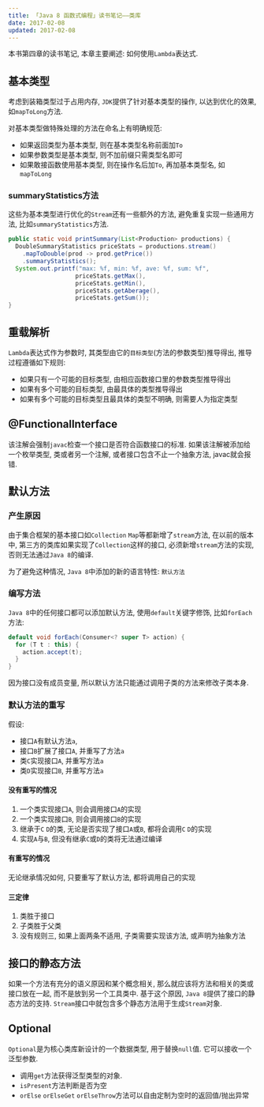 ```yaml
---
title: 「Java 8 函数式编程」读书笔记——类库
date: 2017-02-08
updated: 2017-02-08
---
```

本书第四章的读书笔记, 本章主要阐述: 如何使用`Lambda`表达式. 

## 基本类型

考虑到装箱类型过于占用内存, `JDK`提供了针对基本类型的操作, 以达到优化的效果, 如`mapToLong`方法.

对基本类型做特殊处理的方法在命名上有明确规范:

- 如果返回类型为基本类型, 则在基本类型名称前面加`To`
- 如果参数类型是基本类型, 则不加前缀只需类型名即可
- 如果敢接函数使用基本类型, 则在操作名后加`To`, 再加基本类型名, 如`mapToLong`

### summaryStatistics方法

这些为基本类型进行优化的`Stream`还有一些额外的方法, 避免重复实现一些通用方法, 比如`summaryStatistics`方法.

```java
public static void printSummary(List<Production> productions) {
  DoubleSummaryStatistics priceStats = productions.stream()
    .mapToDouble(prod -> prod.getPrice())
    .summaryStatistics();
  System.out.printf("max: %f, min: %f, ave: %f, sum: %f",
                   priceStats.getMax(),
                   priceStats.getMin(),
                   priceStats.getAberage(),
                   priceStats.getSum());
}
```

## 重载解析

`Lambda`表达式作为参数时, 其类型由它的`目标类型`(方法的参数类型)推导得出, 推导过程遵循如下规则:

- 如果只有一个可能的目标类型, 由相应函数接口里的参数类型推导得出
- 如果有多个可能的目标类型, 由最具体的类型推导得出
- 如果有多个可能的目标类型且最具体的类型不明确, 则需要人为指定类型

## @FunctionalInterface

该注解会强制`javac`检查一个接口是否符合函数接口的标准. 如果该注解被添加给一个枚举类型, 类或者另一个注解, 或者接口包含不止一个抽象方法, javac就会报错.

## 默认方法

### 产生原因

由于集合框架的基本接口如`Collection` `Map`等都新增了`stream`方法, 在以前的版本中, 第三方的类库如果实现了`Collection`这样的接口, 必须新增`stream`方法的实现, 否则无法通过`Java 8`的编译. 

为了避免这种情况, `Java 8`中添加的新的语言特性: `默认方法`

### 编写方法

`Java 8`中的任何接口都可以添加默认方法, 使用`default`关键字修饰, 比如`forEach`方法:

```java
default void forEach(Consumer<? super T> action) {
  for (T t : this) {
    action.accept(t);
  }
}
```

因为接口没有成员变量, 所以默认方法只能通过调用子类的方法来修改子类本身.

### 默认方法的重写

假设:

- 接口`A`有默认方法`a`,
- 接口`B`扩展了接口`A`, 并重写了方法`a`
- 类`C`实现接口`A`, 并重写方法`a`
- 类`D`实现接口`B`, 并重写方法`a`

#### 没有重写的情况

1. 一个类实现接口`A`, 则会调用接口`A`的实现
2. 一个类实现接口`B`, 则会调用接口`B`的实现
3. 继承于`C` `D`的类, 无论是否实现了接口`A`或`B`, 都将会调用`C` `D`的实现
4. 实现`A`与`B`, 但没有继承`C`或`D`的类将无法通过编译

#### 有重写的情况

无论继承情况如何, 只要重写了默认方法, 都将调用自己的实现

#### 三定律

1. 类胜于接口
2. 子类胜于父类
3. 没有规则三, 如果上面两条不适用, 子类需要实现该方法, 或声明为抽象方法

## 接口的静态方法

如果一个方法有充分的语义原因和某个概念相关, 那么就应该将方法和相关的类或接口放在一起, 而不是放到另一个工具类中. 基于这个原因, `Java 8`提供了接口的静态方法的支持. `Stream`接口中就包含多个静态方法用于生成`Stream`对象.

## Optional

`Optional`是为核心类库新设计的一个数据类型, 用于替换`null`值. 它可以接收一个泛型参数.

- 调用`get`方法获得泛型类型的对象.
- `isPresent`方法判断是否为空
- `orElse` `orElseGet` `orElseThrow`方法可以自由定制为空时的返回值/抛出异常